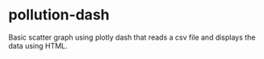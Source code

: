 # pollution-dash
Basic scatter graph using plotly dash that reads a csv file and displays the data using HTML.

